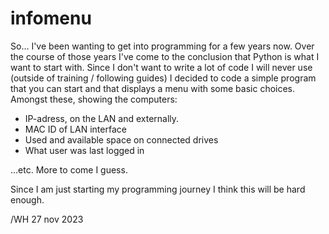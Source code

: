 # infomenu
So... I've been wanting to get into programming for a few years now. Over the course of those years I've come to the conclusion that Python is what I want to start with. 
Since I don't want to write a lot of code I will never use (outside of training / following guides) I decided to code a simple program that you can start and that displays a menu with some basic choices. Amongst these, showing the computers:

* IP-adress, on the LAN and externally.
* MAC ID of LAN interface
* Used and available space on connected drives
* What user was last logged in

...etc. More to come I guess.

Since I am just starting my programming journey I think this will be hard enough.

/WH 27 nov 2023
